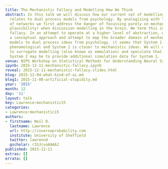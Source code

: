 ```yaml
---
title: The Mechanistic Fallacy and Modelling How We Think
abstract: In this talk we will discuss how our current set of modelling solutions
  relates to dual process models from psychology. By analogising with layered models
  of networks we first address the danger of focussing purely on mechanism (or biological
  plausibility) when discussion modelling in the brain. We term this idea the mechanistic
  fallacy. In an attempt to operate at a higher level of abstraction, we then take
  a conceptual approach and attempt to map the broader domain of mechanistic and phenomological
  models to dual process ideas from psychology. it seems that System 1 is closer to
  phenomological and System 2 is closer to mechanistic ideas. We will draw connections
  to surrogate modelling (also known as emmulation) and speculate that one role of
  System 2 may be to provide additional simulation data for System 1.
venue: NIPS Workshop on Statistical Methods for Understanding Neural Systems
ipynb: 2015-12-11-mechanistic-fallacy.ipynb
reveal: 2015-12-11-mechanistic-fallacy.slides.html
blog: 2015-12-04-what-kind-of-ai.md
blog1: 2015-11-00-artificial-stupidity.md
year: '2015'
month: 12
day: '11'
layout: talk
key: Lawrence:mechanistic15
categories:
- Lawrence:mechanistic15
authors:
- firstname: Neil D.
  lastname: Lawrence
  url: http://inverseprobability.com
  institute: University of Sheffield
  twitter: lawrennd
  gscholar: r3SJcvoAAAAJ
published: 2015-12-11
extras: []
errata: []
---
```

